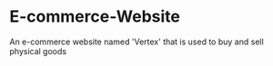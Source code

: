 # E-commerce-Website
An e-commerce website named 'Vertex' that is used to buy and sell physical goods
